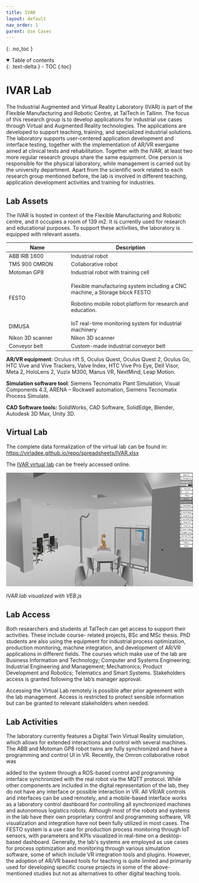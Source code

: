 ```yaml
---
title: IVAR
layout: default
nav_order: 1
parent: Use Cases
---
```


{: .no_toc }
<details open markdown="block">
  <summary>
    Table of contents
  </summary>
  {: .text-delta }
- TOC
{:toc}
</details>

# IVAR Lab

The Industrial Augmented and Virtual Reality Laboratory (IVAR) is part
of the Flexible Manufacturing and Robotic Centre, at TalTech in Tallinn. The
focus of this research group is to develop applications for industrial
use cases through Virtual and Augmented Reality technologies. The
applications are developed to support teaching, training, and
specialized industrial solutions. The laboratory supports
user-centered application development and interface testing, together
with the implementation of AR/VR exergame aimed at clinical tests and
rehabilitation. Together with the IVAR, at least two more regular
research groups share the same equipment. One person is responsible
for the physical laboratory, while management is carried out by the
university department. Apart from the scientific work related to each
research group mentioned before, the lab is involved in different
teaching, application development activities and training for
industries.

## Lab Assets

The IVAR is hosted in context of the Flexible Manufacturing and
Robotic centre, and it occupies a room of 139 m2. It is currently used
for research and educational purposes. To support these activities,
the laboratory is equipped with relevant assets.

<table>
<colgroup>
<col style="width: 20%" />
<col style="width: 40%" />
</colgroup>
<thead>
<tr class="header">
<th><strong>Name</strong></th>
<th><strong>Description</strong></th>
</tr>
</thead>
<tbody>
<tr class="odd">
<td>ABB IRB 1600</td>
<td>Industrial robot</td>
</tr>
<tr class="even">
<td>TM5 900 OMRON</td>
<td>Collaborative robot</td>
</tr>
<tr class="odd">
<td>Motoman GP8</td>
<td>Industrial robot with training cell</td>
</tr>
<tr class="even">
<td>FESTO</td>
<td><p>Flexible manufacturing system including a CNC machine, a Storage
block FESTO</p>
<p>Robotino mobile robot platform for research and education.</p></td>
</tr>
<tr class="odd">
<td>DIMUSA</td>
<td>IoT real-time monitoring system for industrial machinery</td>
</tr>
<tr class="even">
<td>Nikon 3D scanner</td>
<td>Nikon 3D scanner</td>
</tr>
<tr class="odd">
<td>Conveyor belt</td>
<td>Custom-made industrial conveyor belt</td>
</tr>
</tbody>
</table>

**AR/VR equipment**: Oculus rift S, Oculus Quest, Oculus Quest 2, Oculus
Go, HTC Vive and Vive Trackers, Valve Index, HTC Vive Pro Eye, Dell
Visor, Meta 2, HoloLens 2, Vuzix M300, Manus VR, NextMind, Leap Motion.

**Simulation software tool**: Siemens Tecnomatix Plant Simulation, Visual
Components 4.3, ARENA – Rockwell automation, Siemens Tecnomatix Process Simulate.

**CAD Software tools:** SolidWorks, CAD Software, SolidEdge, Blender, Autodesk
3D Max, Unity 3D.


## Virtual Lab

The complete data formalization of the virtual lab can be found in:
<https://virladee.github.io/repo/spreadsheets/IVAR.xlsx>

The [IVAR virtual lab](http://virladee.github.io/repo/scenes/IVAR/IVAR.html) can be freely accessed online.

<img src="images/VL_IVAR/image1.png"
style="width:6.69306in;height:3.20764in" />

*IVAR lab visualized with VEB.js*

## Lab Access

Both researchers and students at TalTech can get access to support their activities. These include course- related projects, BSc and MSc thesis. PhD students are also using the equipment for industrial process optimization, production monitoring, machine integration, and development of AR/VR applications in different fields. The courses which make use of the lab are Business Information and Technology; Computer and Systems Engineering; Industrial Engineering and Management; Mechatronics; Product Development and Robotics; Telematics and Smart Systems. Stakeholders access is granted following the lab’s manager approval.

Accessing the Virtual Lab remotely is possible after prior agreement with the lab management. Access is restricted to protect sensible information but can be granted to relevant stakeholders when needed.


## Lab Activities

The laboratory currently features a Digital Twin Virtual Reality simulation, which allows for extended interactions and control with several machines. The ABB and Motoman GP8 robot twins are fully synchronized and have a programming and control UI in VR. Recently, the Omron collaborative robot  was
 
added to the system through a ROS-based control and programming interface synchronized with the real robot via the MQTT protocol. While other components are included in the digital representation of the lab, they do not have any interface or possible interaction in VR. All VR/AR controls and interfaces can be used remotely, and a mobile-based interface works as a laboratory control dashboard for controlling all synchronized machines and autonomous logistics robots. Although most of the robots and systems in the lab have their own proprietary control and programming software, VR visualization and integration have not been fully utilized in most cases.
The FESTO system is a use case for production process monitoring through IoT sensors, with parameters and KPIs visualized in real-time on a desktop-based dashboard. Generally, the lab's systems are employed as use cases for process optimization and monitoring through various simulation software, some of which include VR integration tools and plugins. However, the adoption of AR/VR based tools for teaching is quite limited and primarily used for developing specific course projects in some of the above-mentioned studies but not as alternatives to other digital teaching tools.

